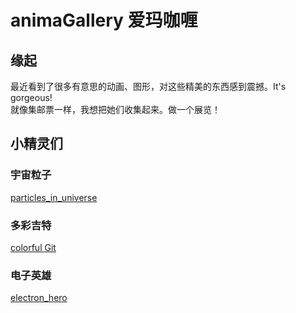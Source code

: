 # animaGallery 爱玛咖喱

## 缘起
最近看到了很多有意思的动画、图形，对这些精美的东西感到震撼。It's gorgeous!  
就像集邮票一样，我想把她们收集起来。做一个展览！

## 小精灵们
### 宇宙粒子
[particles_in_universe](https://pageye123.github.io/animaGallery/particles_in_universe/index.html) 
### 多彩吉特
[colorful Git](https://pageye123.github.io/animaGallery/Git.svg) 
### 电子英雄
[electron_hero](https://pageye123.github.io/animaGallery/electron_hero/index.html)
